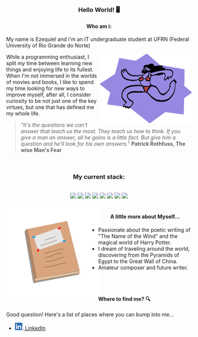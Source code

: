   <h3 align="center">Hello World! 🖥</h3> 

  <h4 align="center"> Who am i: </h4>

  My name is Ezequiel and i'm an IT undergraduate student at UFRN (Federal University of Rio Grande do Norte)

  <img align="right" alt="Ilustração de um doodle usando biquíni" src="./images/doodle.png" width="250">

  While a programming enthusiast, I split my time between learning new things and enjoying life to its fullest. When I'm not immersed in the worlds of movies and books, I like to spend my time looking for new ways to improve myself, after all, I consider curiosity to be not just one of the key virtues, but one that has defined me my whole life.
  
  >*"It's the questions we can't answer that teach us the most. They teach us how to think. If you give a man an answer, all he gains is a little fact. But give him a question and he'll look for his own answers."* **Patrick Rothfuss, The wise Man's Fear**
  <br/>
  <div align="center">
    <h3>My current stack:</h3>
    <br/>
    <img src="https://cdn.jsdelivr.net/gh/devicons/devicon/icons/html5/html5-plain-wordmark.svg" width="100px"/> 
    <img src="https://cdn.jsdelivr.net/gh/devicons/devicon/icons/css3/css3-plain-wordmark.svg" width="100px"/> 
    <img src="https://cdn.jsdelivr.net/gh/devicons/devicon/icons/php/php-plain.svg" width="100px"/> 
    <img src="https://cdn.jsdelivr.net/gh/devicons/devicon/icons/javascript/javascript-plain.svg" width="100px"/>
    <img src="https://cdn.jsdelivr.net/gh/devicons/devicon/icons/vuejs/vuejs-original.svg" />
    <img src="https://cdn.jsdelivr.net/gh/devicons/devicon/icons/laravel/laravel-plain-wordmark.svg" width="100px"/> 
    <img src="https://cdn.jsdelivr.net/gh/devicons/devicon/icons/tailwindcss/tailwindcss-original-wordmark.svg" width="100px"/> 
    <img src="https://cdn.jsdelivr.net/gh/devicons/devicon/icons/bootstrap/bootstrap-plain-wordmark.svg" width="100px"/>
  </div>
  <br/>
  <img align="left" alt="Ilustração de um diário" src="./images/Diary.png" width="250">
  <h4 align="center">A little more about Myself... </h4>
  
  <ul>
    <li>
      Passionate about the poetic writing of "The Name of the Wind" and the magical world of Harry Potter.
    </li>
    <li>
      I dream of traveling around the world, discovering from the Pyramids of Egypt to the Great Wall of China. 
    </li>
    <li>
         Amateur composer and future writer.
    </li>
  </ul>
  <br/><br/>
  <h4>Where to find me? 🔍</h4>

Good question! Here's a list of places where you can bump into me...
<br/>
  - <a href="https://www.linkedin.com/in/ezequielmorais/" title="My Linkedin profile"><img alt="Linkedin Logo" height="20" src="./images/linkedin-logo.png"> LinkedIn</a>

